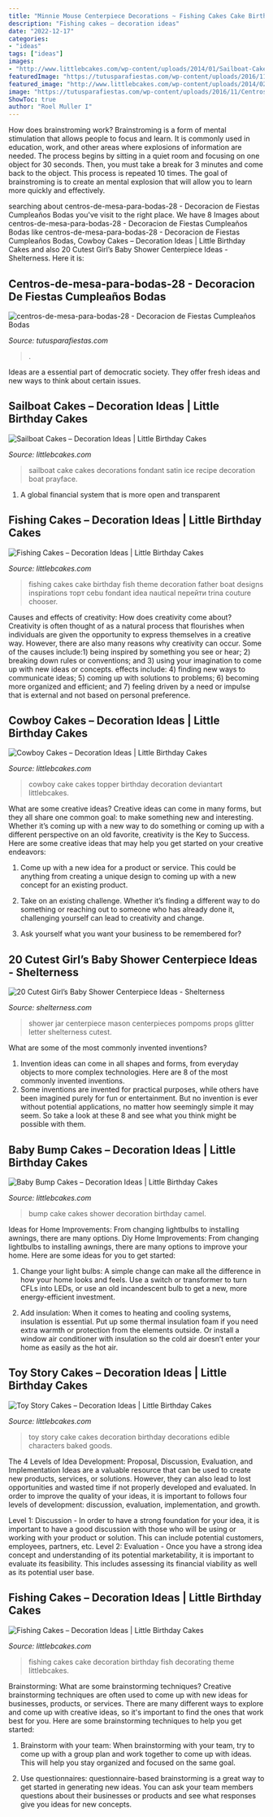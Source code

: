 ```yaml
---
title: "Minnie Mouse Centerpiece Decorations ~ Fishing Cakes Cake Birthday Fish Theme Decoration Father Boat Designs Inspirations торт Cebu Fondant Idea Nautical перейти Trina Couture Chooser"
description: "Fishing cakes – decoration ideas"
date: "2022-12-17"
categories:
- "ideas"
tags: ["ideas"]
images:
- "http://www.littlebcakes.com/wp-content/uploads/2014/01/Sailboat-Cake-Decorations.jpg"
featuredImage: "https://tutusparafiestas.com/wp-content/uploads/2016/11/Centros-de-mesa-para-bodas-28.jpg"
featured_image: "http://www.littlebcakes.com/wp-content/uploads/2014/02/Toy-Story-Cake-Decorations.jpg"
image: "https://tutusparafiestas.com/wp-content/uploads/2016/11/Centros-de-mesa-para-bodas-28.jpg"
ShowToc: true
author: "Roel Muller I"
---
```



How does brainstroming work?
Brainstroming is a form of mental stimulation that allows people to focus and learn. It is commonly used in education, work, and other areas where explosions of information are needed. The process begins by sitting in a quiet room and focusing on one object for 30 seconds. Then, you must take a break for 3 minutes and come back to the object. This process is repeated 10 times. The goal of brainstroming is to create an mental explosion that will allow you to learn more quickly and effectively.

	

		
searching about centros-de-mesa-para-bodas-28 - Decoracion de Fiestas Cumpleaños Bodas you've visit to the right place. We have 8 Images about centros-de-mesa-para-bodas-28 - Decoracion de Fiestas Cumpleaños Bodas like centros-de-mesa-para-bodas-28 - Decoracion de Fiestas Cumpleaños Bodas, Cowboy Cakes – Decoration Ideas | Little Birthday Cakes and also 20 Cutest Girl’s Baby Shower Centerpiece Ideas - Shelterness. Here it is:
		
    
## Centros-de-mesa-para-bodas-28 - Decoracion De Fiestas Cumpleaños Bodas

<img loading=lazy src="https://tutusparafiestas.com/wp-content/uploads/2016/11/Centros-de-mesa-para-bodas-28.jpg" onerror="this.onerror=null;this.src='https://tse1.mm.bing.net/th?id=OIP.u4X7QLFS9CvDu1lIDVfqsAHaJ4&amp;pid=15.1';" alt="centros-de-mesa-para-bodas-28 - Decoracion de Fiestas Cumpleaños Bodas">

_Source: tutusparafiestas.com_

>. 

	

Ideas are a essential part of democratic society. They offer fresh ideas and new ways to think about certain issues. 

    
## Sailboat Cakes – Decoration Ideas | Little Birthday Cakes

<img loading=lazy src="http://www.littlebcakes.com/wp-content/uploads/2014/01/Sailboat-Cake-Decorations.jpg" onerror="this.onerror=null;this.src='https://tse4.mm.bing.net/th?id=OIP.4XgCZvVmbL03qKtkd4zFHAHaLG&amp;pid=15.1';" alt="Sailboat Cakes – Decoration Ideas | Little Birthday Cakes">

_Source: littlebcakes.com_

>sailboat cake cakes decorations fondant satin ice recipe decoration boat prayface. 

	

1. A global financial system that is more open and transparent 

    
## Fishing Cakes – Decoration Ideas | Little Birthday Cakes

<img loading=lazy src="http://www.littlebcakes.com/wp-content/uploads/2014/01/Fishing-Cakes-Images.jpg" onerror="this.onerror=null;this.src='https://tse2.mm.bing.net/th?id=OIP.PT8mZGQT0QsOmBA6coadawHaJ4&amp;pid=15.1';" alt="Fishing Cakes – Decoration Ideas | Little Birthday Cakes">

_Source: littlebcakes.com_

>fishing cakes cake birthday fish theme decoration father boat designs inspirations торт cebu fondant idea nautical перейти trina couture chooser. 

	

Causes and effects of creativity: How does creativity come about?
Creativity is often thought of as a natural process that flourishes when individuals are given the opportunity to express themselves in a creative way. However, there are also many reasons why creativity can occur. Some of the causes include:1) being inspired by something you see or hear; 2) breaking down rules or conventions; and 3) using your imagination to come up with new ideas or concepts. effects include: 4) finding new ways to communicate ideas; 5) coming up with solutions to problems; 6) becoming more organized and efficient; and 7) feeling driven by a need or impulse that is external and not based on personal preference.

    
## Cowboy Cakes – Decoration Ideas | Little Birthday Cakes

<img loading=lazy src="http://www.littlebcakes.com/wp-content/uploads/2014/02/Cowboy-Cake-Ideas.jpg" onerror="this.onerror=null;this.src='https://tse2.mm.bing.net/th?id=OIP.SwowEiBcfxsJ414qzpoUcQHaJ4&amp;pid=15.1';" alt="Cowboy Cakes – Decoration Ideas | Little Birthday Cakes">

_Source: littlebcakes.com_

>cowboy cake cakes topper birthday decoration deviantart littlebcakes. 

	

What are some creative ideas?
Creative ideas can come in many forms, but they all share one common goal: to make something new and interesting. Whether it’s coming up with a new way to do something or coming up with a different perspective on an old favorite, creativity is the Key to Success. Here are some creative ideas that may help you get started on your creative endeavors: 
1. Come up with a new idea for a product or service. This could be anything from creating a unique design to coming up with a new concept for an existing product.

2. Take on an existing challenge. Whether it’s finding a different way to do something or reaching out to someone who has already done it, challenging yourself can lead to creativity and change.

3. Ask yourself what you want your business to be remembered for?

    
## 20 Cutest Girl’s Baby Shower Centerpiece Ideas - Shelterness

<img loading=lazy src="http://i.shelterness.com/2017/03/10-a-glitter-mason-jar-with-letter-props-and-pompoms.jpg" onerror="this.onerror=null;this.src='https://tse2.mm.bing.net/th?id=OIP.7vdJUj2HmwRkqeDoc5ZWMQHaMM&amp;pid=15.1';" alt="20 Cutest Girl’s Baby Shower Centerpiece Ideas - Shelterness">

_Source: shelterness.com_

>shower jar centerpiece mason centerpieces pompoms props glitter letter shelterness cutest. 

	

What are some of the most commonly invented inventions?
1. Invention ideas can come in all shapes and forms, from everyday objects to more complex technologies. Here are 8 of the most commonly invented inventions.
2. Some inventions are invented for practical purposes, while others have been imagined purely for fun or entertainment. But no invention is ever without potential applications, no matter how seemingly simple it may seem. So take a look at these 8 and see what you think might be possible with them.

    
## Baby Bump Cakes – Decoration Ideas | Little Birthday Cakes

<img loading=lazy src="http://www.littlebcakes.com/wp-content/uploads/2014/01/Baby-Bump-Cakes.jpg" onerror="this.onerror=null;this.src='https://tse4.mm.bing.net/th?id=OIP.KCxRWsEGA46dsajROZ5AKwHaLG&amp;pid=15.1';" alt="Baby Bump Cakes – Decoration Ideas | Little Birthday Cakes">

_Source: littlebcakes.com_

>bump cake cakes shower decoration birthday camel. 

	

Ideas for Home Improvements: From changing lightbulbs to installing awnings, there are many options.
Diy Home Improvements: From changing lightbulbs to installing awnings, there are many options to improve your home. Here are some ideas for you to get started: 
1. Change your light bulbs: A simple change can make all the difference in how your home looks and feels. Use a switch or transformer to turn CFLs into LEDs, or use an old incandescent bulb to get a new, more energy-efficient investment. 

2. Add insulation: When it comes to heating and cooling systems, insulation is essential. Put up some thermal insulation foam if you need extra warmth or protection from the elements outside. Or install a window air conditioner with insulation so the cold air doesn’t enter your home as easily as the hot air. 


    
## Toy Story Cakes – Decoration Ideas | Little Birthday Cakes

<img loading=lazy src="http://www.littlebcakes.com/wp-content/uploads/2014/02/Toy-Story-Cake-Decorations.jpg" onerror="this.onerror=null;this.src='https://tse3.mm.bing.net/th?id=OIP.gTYrNwFvE9FBo0bUhQXnZwHaJ4&amp;pid=15.1';" alt="Toy Story Cakes – Decoration Ideas | Little Birthday Cakes">

_Source: littlebcakes.com_

>toy story cake cakes decoration birthday decorations edible characters baked goods. 

	

The 4 Levels of Idea Development: Proposal, Discussion, Evaluation, and Implementation
Ideas are a valuable resource that can be used to create new products, services, or solutions. However, they can also lead to lost opportunities and wasted time if not properly developed and evaluated.
In order to improve the quality of your ideas, it is important to follows four levels of development: discussion, evaluation, implementation, and growth.

Level 1: Discussion - In order to have a strong foundation for your idea, it is important to have a good discussion with those who will be using or working with your product or solution. This can include potential customers, employees, partners, etc. Level 2: Evaluation - Once you have a strong idea concept and understanding of its potential marketability, it is important to evaluate its feasibility. This includes assessing its financial viability as well as its potential user base.

    
## Fishing Cakes – Decoration Ideas | Little Birthday Cakes

<img loading=lazy src="http://www.littlebcakes.com/wp-content/uploads/2014/01/Fishing-Cakes-Photos.jpg" onerror="this.onerror=null;this.src='https://tse4.mm.bing.net/th?id=OIP.LIbFpHHpXGlG9XmeWgunUgHaJ4&amp;pid=15.1';" alt="Fishing Cakes – Decoration Ideas | Little Birthday Cakes">

_Source: littlebcakes.com_

>fishing cakes cake decoration birthday fish decorating theme littlebcakes. 

	

Brainstorming: What are some brainstorming techniques?
Creative brainstorming techniques are often used to come up with new ideas for businesses, products, or services. There are many different ways to explore and come up with creative ideas, so it's important to find the ones that work best for you. Here are some brainstorming techniques to help you get started:
1. Brainstorm with your team: When brainstorming with your team, try to come up with a group plan and work together to come up with ideas. This will help you stay organized and focused on the same goal.

2. Use questionnaires: questionnaire-based brainstorming is a great way to get started in generating new ideas. You can ask your team members questions about their businesses or products and see what responses give you ideas for new concepts.


